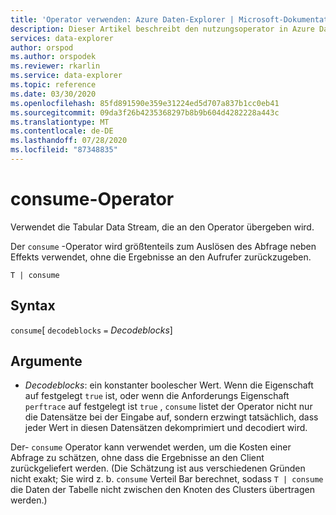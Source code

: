```yaml
---
title: 'Operator verwenden: Azure Daten-Explorer | Microsoft-Dokumentation'
description: Dieser Artikel beschreibt den nutzungsoperator in Azure Daten-Explorer.
services: data-explorer
author: orspod
ms.author: orspodek
ms.reviewer: rkarlin
ms.service: data-explorer
ms.topic: reference
ms.date: 03/30/2020
ms.openlocfilehash: 85fd891590e359e31224ed5d707a837b1cc0eb41
ms.sourcegitcommit: 09da3f26b4235368297b8b9b604d4282228a443c
ms.translationtype: MT
ms.contentlocale: de-DE
ms.lasthandoff: 07/28/2020
ms.locfileid: "87348835"
---
```

# <a name="consume-operator"></a>consume-Operator

Verwendet die Tabular Data Stream, die an den Operator übergeben wird. 

Der `consume` -Operator wird größtenteils zum Auslösen des Abfrage neben Effekts verwendet, ohne die Ergebnisse an den Aufrufer zurückzugeben.

```kusto
T | consume
```

## <a name="syntax"></a>Syntax

`consume`[ `decodeblocks` `=` *Decodeblocks*]

## <a name="arguments"></a>Argumente

* *Decodeblocks*: ein konstanter boolescher Wert. Wenn die Eigenschaft auf festgelegt `true` ist, oder wenn die Anforderungs Eigenschaft `perftrace` auf festgelegt ist `true` , `consume` listet der Operator nicht nur die Datensätze bei der Eingabe auf, sondern erzwingt tatsächlich, dass jeder Wert in diesen Datensätzen dekomprimiert und decodiert wird.

Der- `consume` Operator kann verwendet werden, um die Kosten einer Abfrage zu schätzen, ohne dass die Ergebnisse an den Client zurückgeliefert werden.
(Die Schätzung ist aus verschiedenen Gründen nicht exakt; Sie wird z. b. `consume` Verteil Bar berechnet, sodass `T | consume` die Daten der Tabelle nicht zwischen den Knoten des Clusters übertragen werden.)

<!--
* *WithStats*: A constant Boolean value. If set to `true` (or if the global
  property `perftrace` is set), the operator will return a single
  row with a single column called `Stats` of type `dynamic` holding the statistics
  of the data source fed to the `consume` operator.
-->